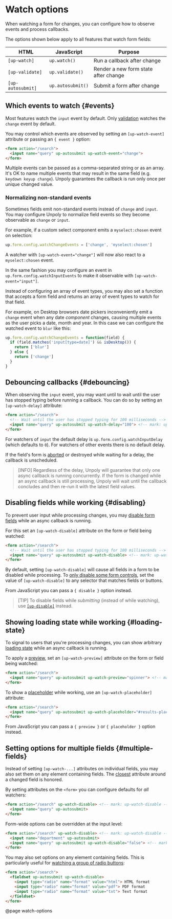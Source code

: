 Watch options
=============

When watching a form for changes, you can configure how to observe events
and process callbacks.

The options shown below apply to all features that watch form fields:

| HTML              | JavaScript        | Purpose                              |
|-------------------|-------------------|--------------------------------------|
| `[up-watch]`      | `up.watch()`      | Run a callback after change          |
| `[up-validate]`   | `up.validate()`   | Render a new form state after change |
| `[up-autosubmit]` | `up.autosubmit()` | Submit a form after change           |



Which events to watch {#events}
---------------------

Most features watch the `input` event by default. Only [validation](/up-validate) watches the `change` event by default.

You may control which events are observed by setting an `[up-watch-event]` attribute or passing
an `{ event }` option:

```html
<form action="/search">
  <input name="query" up-autosubmit up-watch-event="change">
</form>
```

Multiple events can be passed as a comma-separated string or as an array.
It's OK to name multiple events that may result in the same field (e.g. `keydown keyup change`).
Unpoly guarantees the callback is run only once per unique changed value.

### Normalizing non-standard events

Sometimes fields emit non-standard events instead of `change` and `input`.
You may configure Unpoly to normalize field events so they become
observable as `change` or `input`.

For example, if a custom select component emits a `myselect:chosen` event on selection:

```js
up.form.config.watchChangeEvents = ['change', 'myselect:chosen']
```

A watcher with `[up-watch-event="change"]` will now also react to a `myselect:chosen` event.

In the same fashion you may configure an event in `up.form.config.watchInputEvents`
to make it observable with `[up-watch-event="input"]`.

Instead of configuring an array of event types, you may also set a function that accepts
a form field and returns an array of event types to watch for that field.

For example,
on Desktop browsers date pickers inconveniently emit a `change` event when any date *component*
changes, causing multiple events as the user picks a date, month and year. In this case
we can configure the watched event to `blur` like this:

```js
up.form.config.watchChangeEvents = function(field) { 
  if (field.matches('input[type=date]') && isDesktop()) {
    return ['blur']
  } else {
    return ['change']
  }
}
```


Debouncing callbacks {#debouncing}
--------------------

When observing the `input` event, you may want until to wait until the user has stopped
typing before running a callback. You can do so by setting an `[up-watch-delay]` attribute:

```html
<form action="/search">
  <!-- Wait until the user has stopped typing for 100 milliseconds -->
  <input name="query" up-autosubmit up-watch-delay="100"> <!-- mark: up-watch-delay -->
</form>
```

For watchers of `input` the default delay is `up.form.config.watchInputDelay` (which defaults to `0`).
For watchers of other events there is no default delay.

If the field's form is [aborted](/aborting-requests) or destroyed while waiting for a delay,
the callback is unscheduled.

> [INFO]
> Regardless of the delay, Unpoly will guarantee that only one async callback is running concurrently.
> If the form is changed while an async callback is still processing,
> Unpoly will wait until the callback concludes and then re-run it with the latest field values.



Disabling fields while working {#disabling}
------------------------------

To prevent user input while processing changes, you may [disable form fields](/disabling-forms)
while an async callback is running.

For this set an `[up-watch-disable]` attribute on the form or field being watched:

```html
<form action="/search">
  <!-- Wait until the user has stopped typing for 100 milliseconds -->
  <input name="query" up-autosubmit up-watch-disable> <!-- mark: up-watch-disable -->
</form>
```

By default, setting `[up-watch-disable]` will cause all fields in a form to be disabled while processing.
To [only disable some form controls](/disabling-forms#disabling-some-controls-only),
set the value of `[up-watch-disable]` to any selector that matches fields or buttons.

From JavaScript you can pass a `{ disable }` option instead.

> [TIP]
> To disable fields while *submitting* (instead of while watching), use [`[up-disable]`](/disabling-forms) instead.


Showing loading state while working {#loading-state}
-----------------------------------

To signal to users that you're processing changes, you can show arbitrary [loading state](/loading-state)
while an async callback is running.

To apply a [preview](/previews), set an `[up-watch-preview]` attribute on the form or field being watched:

```html
<form action="/search">
  <input name="query" up-autosubmit up-watch-preview="spinner"> <!-- mark: up-watch-preview -->
</form>
```

To show a [placeholder](/placeholders) while working, use an `[up-watch-placeholder]` attribute:

```html
<form action="/search">
  <input name="query" up-autosubmit up-watch-placeholder="#results-placeholder"> <!-- mark: up-watch-placeholder -->
</form>
```

From JavaScript you can pass a `{ preview }` or `{ placeholder }` option instead.


Setting options for multiple fields {#multiple-fields}
----------------------------------

Instead of setting `[up-watch-...]` attributes on individual fields, you may also set them on any element containing fields.
The [closest](https://developer.mozilla.org/en-US/docs/Web/API/Element/closest) attribute around a changed field is honored.

By setting attributes on the `<form>` you can configure defaults for *all* watchers:

```html
<form action="/search" up-watch-disable> <!-- mark: up-watch-disable -->
  <input name="query" up-autosubmit>
</form>
```

Form-wide options can be overridden at the input level:

```html
<form action="/search" up-watch-disable> <!-- mark: up-watch-disable -->
  <input name="department" up-autosubmit>
  <input name="query" up-autosubmit up-watch-disable="false"> <!-- mark: up-watch-disable -->
</form>
```

You may also set options on any element containing fields.
This is particularly useful for [watching a group of radio buttons](/up-watch#watching-radio-buttons):

```html
<form action="/search">
  <fieldset up-autosubmit up-watch-disable>
    <input type="radio" name="format" value="html"> HTML format
    <input type="radio" name="format" value="pdf"> PDF format
    <input type="radio" name="format" value="txt"> Text format
  </fieldset>
</form>
```


@page watch-options
